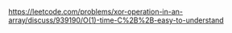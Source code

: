https://leetcode.com/problems/xor-operation-in-an-array/discuss/939190/O(1)-time-C%2B%2B-easy-to-understand
